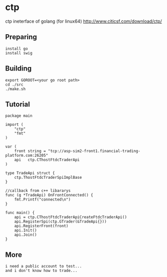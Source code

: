 ctp
===
ctp ineterface of golang (for linux64)
http://www.citicsf.com/download/ctp/



Preparing
---------
	install go
	install swig


Building
--------
	export GOROOT=<your go root path>
	cd ./src
	./make.sh

Tutorial
--------
	package main
	
	import (
		"ctp"
		"fmt"
	)
	
	var (
		front string = "tcp://asp-sim2-front1.financial-trading-platform.com:26205"
		api   ctp.CThostFtdcTraderApi
	)
	
	type TradeApi struct {
		ctp.ThostFtdcTraderSpiImplBase
	}
	
	//callback from c++ libararys
	func (g *TradeApi) OnFrontConnected() {
		fmt.Printf("connected\n")
	}
	
	func main() {
		api = ctp.CThostFtdcTraderApiCreateFtdcTraderApi()
		api.RegisterSpi(ctp.GTrader(&TradeApi{}))
		api.RegisterFront(front)
		api.Init()
		api.Join()
	}


More
----

	i need a public account to test...
	and i don't know how to trade...






